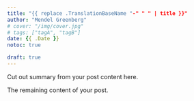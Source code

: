 ```yaml
---
title: "{{ replace .TranslationBaseName "-" " " | title }}"
author: "Mendel Greenberg"
# cover: "/img/cover.jpg"
# tags: ["tagA", "tagB"]
date: {{ .Date }}
notoc: true

draft: true
---
```


Cut out summary from your post content here.

<!--more-->

The remaining content of your post.

